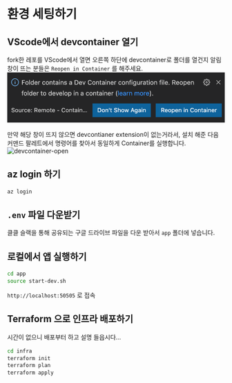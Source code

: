 # 환경 세팅하기

## VScode에서 devcontainer 열기

fork한 레포를 VScode에서 열면 오른쪽 하단에 devcontainer로 폴더를 열건지 알림창이 뜨는 분들은 `Reopen in Container` 를 해주세요.
![alt text](images/image.png)

만약 해당 창이 뜨지 않으면 devcontianer extension이 없는거라서, 설치 해준 다음 커맨드 팔레트에서 명령어를 찾아서 동일하게 Container를 실행합니다.
![devcontainer-open](images/Screenshot%202024-03-15%20at%209.43.27 PM.png)

## az login 하기 

```bash
az login
```

## `.env` 파일 다운받기

클클 슬랙을 통해 공유되는 구글 드라이브 파일을 다운 받아서 `app` 폴더에 넣습니다.

## 로컬에서 앱 실행하기

```bash
cd app
source start-dev.sh
```

`http://localhost:50505` 로 접속

## Terraform 으로 인프라 배포하기

시간이 없으니 배포부터 하고 설명 들읍시다...

```bash
cd infra
terraform init 
terraform plan
terraform apply
```